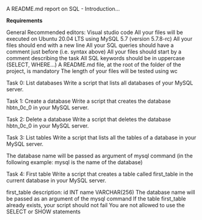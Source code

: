 A README.md report on SQL - Introduction...

**Requirements**

General
Recommended editors: Visual studio code
All your files will be executed on Ubuntu 20.04 LTS using MySQL 5.7 (version 5.7.8-rc)
All your files should end with a new line
All your SQL queries should have a comment just before (i.e. syntax above)
All your files should start by a comment describing the task
All SQL keywords should be in uppercase (SELECT, WHERE…)
A README.md file, at the root of the folder of the project, is mandatory
The length of your files will be tested using wc

Task 0: List databases
Write a script that lists all databases of your MySQL server.

Task 1: Create a database
Write a script that creates the database hbtn_0c_0 in your MySQL server.

Task 2: Delete a database
Write a script that deletes the database hbtn_0c_0 in your MySQL server.

Task 3: List tables
Write a script that lists all the tables of a database in your MySQL server.

The database name will be passed as argument of mysql command (in the following example: mysql is the name of the database)

Task 4: First table
Write a script that creates a table called first_table in the current database in your MySQL server.

first_table description:
id INT
name VARCHAR(256)
The database name will be passed as an argument of the mysql command
If the table first_table already exists, your script should not fail
You are not allowed to use the SELECT or SHOW statements